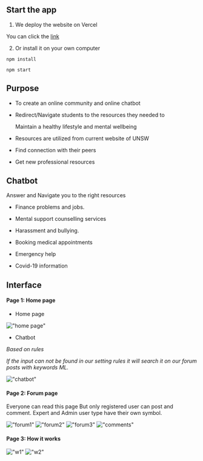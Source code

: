 ## Start the app
1. We deploy the website on Vercel

You can click the [link](https://unihelp-9323team3.vercel.app/) 

2. Or install it on your own computer

`npm install`

`npm start` 


## Purpose
* To create an online community and online chatbot​

* Redirect/Navigate students to the resources they needed to ​

    Maintain a healthy lifestyle and mental wellbeing​

* Resources are utilized from current website of UNSW​

* Find connection with their peers​

* Get new professional resources

## Chatbot
Answer and Navigate you to the right resources​
* Finance problems and jobs.​

* Mental support counselling services​

* Harassment and bullying.​

* Booking medical appointments ​

* Emergency help ​

* Covid-19 information

## Interface
#### Page 1: Home page
* Home page

!["home page"](https://images.pexels.com/photos/5044499/pexels-photo-5044499.jpeg?auto=compress&cs=tinysrgb&dpr=2&h=750&w=1260)
* Chatbot

_Based on rules_

_If the input can not be found in our setting rules it will search it on our forum posts with keywords ML._

!["chatbot"](https://images.pexels.com/photos/5044500/pexels-photo-5044500.jpeg?auto=compress&cs=tinysrgb&dpr=2&h=750&w=1260)
#### Page 2: Forum page
Everyone can read this page
But only registered user can post and comment.
Expert and Admin user type have their own symbol.

!["forum1"](https://images.pexels.com/photos/5044471/pexels-photo-5044471.jpeg?auto=compress&cs=tinysrgb&dpr=2&h=750&w=1260)
!["forum2"](https://images.pexels.com/photos/5044502/pexels-photo-5044502.jpeg?auto=compress&cs=tinysrgb&dpr=2&h=750&w=1260)
!["forum3"](https://images.pexels.com/photos/5044470/pexels-photo-5044470.jpeg?auto=compress&cs=tinysrgb&dpr=2&h=750&w=1260)
!["comments"](https://images.pexels.com/photos/5044503/pexels-photo-5044503.jpeg?auto=compress&cs=tinysrgb&dpr=2&h=750&w=1260)
#### Page 3: How it works

!["w1"](https://images.pexels.com/photos/5044438/pexels-photo-5044438.jpeg?auto=compress&cs=tinysrgb&dpr=2&h=750&w=1260)
!["w2"](https://images.pexels.com/photos/5044437/pexels-photo-5044437.jpeg?auto=compress&cs=tinysrgb&dpr=2&h=750&w=1260)

